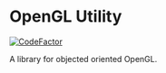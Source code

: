 # OpenGL Utility

[![CodeFactor](https://www.codefactor.io/repository/github/lauchmelder23/opengl-utility/badge)](https://www.codefactor.io/repository/github/lauchmelder23/opengl-utility)

A library for objected oriented OpenGL.